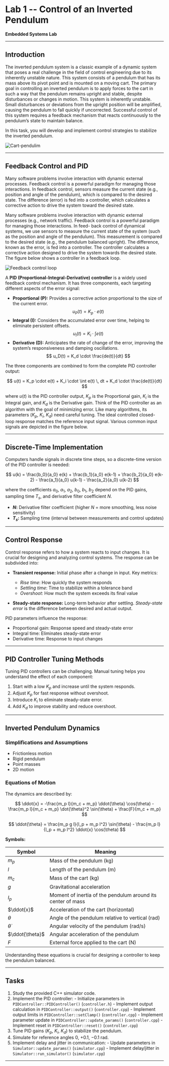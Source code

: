 # Lab 1 -- Control of an Inverted Pendulum

**Embedded Systems Lab**

---

## Introduction

The inverted pendulum system is a classic example of a dynamic system that poses a real challenge in the field of control engineering due to its inherently unstable nature. This system consists of a pendulum that has its mass above its pivot point and is mounted on a moving cart. The primary goal in controlling an inverted pendulum is to apply forces to the cart in such a way that the pendulum remains upright and stable, despite disturbances or changes in motion. This system is inherently unstable. Small disturbances or deviations from the upright position will be amplified, causing the pendulum to fall quickly if uncorrected. Successful control of this system requires a feedback mechanism that reacts continuously to the pendulum’s state to maintain balance.

In this task, you will develop and implement control strategies to stabilize the inverted pendulum.

![Cart-pendulim](images/Cart-pendulum-background.png)


---

## Feedback Control and PID

Many software problems involve interaction with dynamic external processes. Feedback control is a powerful paradigm for managing those interactions. In feedback control, sensors measure the current state (e.g., position and angle of the pendulum), which is compared to the desired state. The difference (error) is fed into a controller, which calculates a corrective action to drive the system toward the desired state.

Many software problems involve interaction with dynamic external processes (e.g., network traffic). Feedback control is a powerful paradigm for managing those interactions. In feed- back control of dynamical systems, we use sensors to measure the current state of the system (such as the position and angle of the pendulum). This measurement is compared to the desired state (e.g., the pendulum balanced upright). The difference, known as the error, is fed into a controller. The controller calculates a corrective action designed to drive the system towards the desired state. The figure below shows a controller in a feedback loop.

![Feedback control loop](images/control-loop.png)

A **PID (Proportional-Integral-Derivative) controller** is a widely used feedback control mechanism. It has three components, each targeting different aspects of the error signal:

- **Proportional (P):** Provides a corrective action proportional to the size of the current error.
$$
u_P(t) = K_p \cdot e(t)
$$
- **Integral (I):** Considers the accumulated error over time, helping to eliminate persistent offsets.
$$
u_I(t) = K_i \cdot \int e(t)
$$
- **Derivative (D):** Anticipates the rate of change of the error, improving the system’s responsiveness and damping oscillations.
$$
u_D(t) = K_d \cdot \frac{de(t)}{dt}
$$

The three components are combined to form the complete PID controller output:

$$
u(t) = K_p \cdot e(t) + K_i \cdot \int e(t) \, dt + K_d \cdot \frac{de(t)}{dt}
$$

where $u(t)$ is the PID controller output, $K_p$ is the Proportional gain, $K_i$ is the Integral gain, and $K_d$ is the Derivative gain. Think of the PID controller as an algorithm with the goal of minimizing error. Like many algorithms, its parameters ($K_p$, $K_i$, $K_d$) need careful tuning. The ideal controlled closed-loop response matches the reference input signal. Various common input signals are depicted in the figure below.

---

## Discrete-Time Implementation

Computers handle signals in discrete time steps, so a discrete-time version of the PID controller is needed:

$$
u(k) = \frac{b_0}{a_0} e(k) + \frac{b_1}{a_0} e(k-1) + \frac{b_2}{a_0} e(k-2) - \frac{a_1}{a_0} u(k-1) - \frac{a_2}{a_0} u(k-2)
$$

where the coefficients $a_0$, $a_1$, $a_2$, $b_0$, $b_1$, $b_2$ depend on the PID gains, sampling time $T_s$, and derivative filter coefficient $N$.

- **$N$:** Derivative filter coefficient (higher $N$ = more smoothing, less noise sensitivity)
- **$T_s$:** Sampling time (interval between measurements and control updates)

---

## Control Response

Control response refers to how a system reacts to input changes. It is crucial for designing and analyzing control systems. The response can be subdivided into:

- **Transient response:** Initial phase after a change in input. Key metrics:
    - *Rise time*: How quickly the system responds
    - *Settling time*: Time to stabilize within a tolerance band
    - *Overshoot*: How much the system exceeds its final value

- **Steady-state response:** Long-term behavior after settling. *Steady-state error* is the difference between desired and actual output.

PID parameters influence the response:
- Proportional gain: Response speed and steady-state error
- Integral time: Eliminates steady-state error
- Derivative time: Response to input changes

---

## PID Controller Tuning Methods

Tuning PID controllers can be challenging. Manual tuning helps you understand the effect of each component:

1. Start with a low $K_p$ and increase until the system responds.
2. Adjust $K_p$ for fast response without overshoot.
3. Introduce $K_i$ to eliminate steady-state error.
4. Add $K_d$ to improve stability and reduce overshoot.

---

## Inverted Pendulum Dynamics

### Simplifications and Assumptions

- Frictionless motion
- Rigid pendulum
- Point masses
- 2D motion

### Equations of Motion

The dynamics are described by:

$$
\ddot{x} = -\frac{m_p l}{m_c + m_p} \ddot{\theta} \cos(\theta) - \frac{m_p l}{m_c + m_p} \dot{\theta}^2 \sin(\theta) + \frac{F}{m_c + m_p}
$$

$$
\ddot{\theta} = \frac{m_p g l}{I_p + m_p l^2} \sin(\theta) - \frac{m_p l}{I_p + m_p l^2} \ddot{x} \cos(\theta)
$$

**Symbols:**

| Symbol         | Meaning                                                        |
|----------------|---------------------------------------------------------------|
| $m_p$          | Mass of the pendulum (kg)                                     |
| $l$            | Length of the pendulum (m)                                    |
| $m_c$          | Mass of the cart (kg)                                         |
| $g$            | Gravitational acceleration                                    |
| $I_p$          | Moment of inertia of the pendulum around its center of mass    |
| $\ddot{x}$     | Acceleration of the cart (horizontal)                         |
| $\theta$       | Angle of the pendulum relative to vertical (rad)              |
| $\dot{\theta}$ | Angular velocity of the pendulum (rad/s)                      |
| $\ddot{\theta}$| Angular acceleration of the pendulum                          |
| $F$            | External force applied to the cart (N)                        |

Understanding these equations is crucial for designing a controller to keep the pendulum balanced.

---

## Tasks

1. Study the provided C++ simulator code.
2. Implement the PID controller:
        - Initialize parameters in `PIDController::PIDController()` (`controller.h`)
        - Implement output calculation in `PIDController::output()` (`controller.cpp`)
        - Implement output limits in `PIDController::setClamp()` (`controller.cpp`)
        - Implement parameter update in `PIDController::update_params()` (`controller.cpp`)
        - Implement reset in `PIDController::reset()` (`controller.cpp`)
3. Tune PID gains ($K_p$, $K_i$, $K_d$) to stabilize the pendulum.
4. Simulate for reference angles $0$, $+0.1$, $-0.1$ rad.
5. Implement delay and jitter in communication:
        - Update parameters in `Simulator::update_params()` (`simulator.cpp`)
        - Implement delay/jitter in `Simulator::run_simulator()` (`simulator.cpp`)

---
